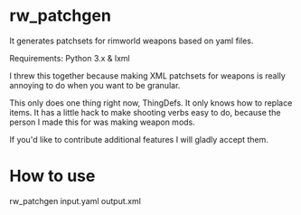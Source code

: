 # rw_patchgen
It generates patchsets for rimworld weapons based on yaml files.

Requirements: Python 3.x & lxml

I threw this together because making XML patchsets for weapons is really annoying to do when you want to be granular.

This only does one thing right now, ThingDefs. It only knows how to replace items. It has a little hack to make shooting verbs easy to do, because the person I made this for was making weapon mods.

If you'd like to contribute additional features I will gladly accept them.

# How to use
rw_patchgen input.yaml output.xml
